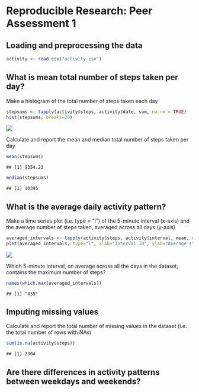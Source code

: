 # Reproducible Research: Peer Assessment 1


## Loading and preprocessing the data


```r
activity <- read.csv("activity.csv")
```

## What is mean total number of steps taken per day?


Make a histogram of the total number of steps taken each day

```r
stepsums <- tapply(activity$steps, activity$date, sum, na.rm = TRUE)
hist(stepsums, breaks=20)
```

![](./PA1_template_files/figure-html/unnamed-chunk-2-1.png) 

Calculate and report the mean and median total number of steps taken per day

```r
mean(stepsums)
```

```
## [1] 9354.23
```

```r
median(stepsums)
```

```
## [1] 10395
```


## What is the average daily activity pattern?
Make a time series plot (i.e. type = "l") of the 5-minute interval (x-axis) and the average number of steps taken, averaged across all days (y-axis)

```r
averaged_intervals <- tapply(activity$steps, activity$interval, mean, na.rm=TRUE)
plot(averaged_intervals, type="l", xlab="Interval ID", ylab="Average steps")
```

![](./PA1_template_files/figure-html/unnamed-chunk-4-1.png) 

Which 5-minute interval, on average across all the days in the dataset, contains the maximum number of steps?

```r
names(which.max(averaged_intervals))
```

```
## [1] "835"
```
## Imputing missing values
Calculate and report the total number of missing values in the dataset (i.e. the total number of rows with NAs)

```r
sum(is.na(activity$steps))
```

```
## [1] 2304
```


## Are there differences in activity patterns between weekdays and weekends?
